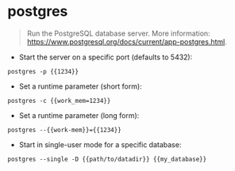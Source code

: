 # postgres

> Run the PostgreSQL database server.
> More information: <https://www.postgresql.org/docs/current/app-postgres.html>.

- Start the server on a specific port (defaults to 5432):

`postgres -p {{1234}}`

- Set a runtime parameter (short form):

`postgres -c {{work_mem=1234}}`

- Set a runtime parameter (long form):

`postgres --{{work-mem}}={{1234}}`

- Start in single-user mode for a specific database:

`postgres --single -D {{path/to/datadir}} {{my_database}}`
